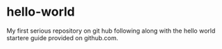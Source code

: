 # hello-world
My first serious repository on git hub following along with the hello world startere guide provided on github.com.
